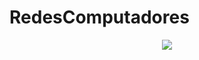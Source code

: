# RedesComputadores

<p align="center"><a href="#"><img src="https://github.com/adrianoifnmg/adrianoifnmg/blob/main/icons/r1.png"></a></p>

